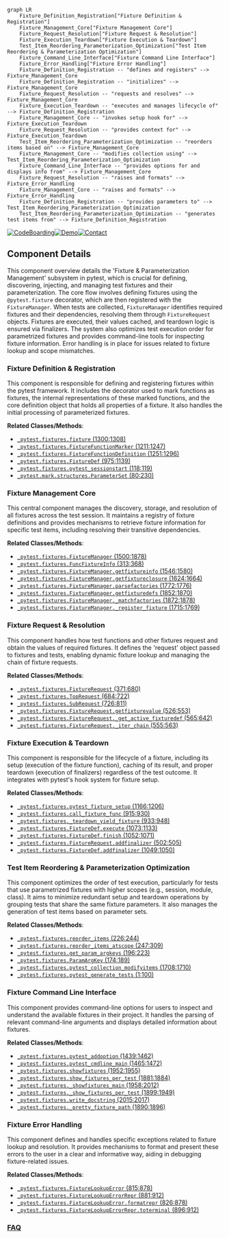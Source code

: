 ```mermaid
graph LR
    Fixture_Definition_Registration["Fixture Definition & Registration"]
    Fixture_Management_Core["Fixture Management Core"]
    Fixture_Request_Resolution["Fixture Request & Resolution"]
    Fixture_Execution_Teardown["Fixture Execution & Teardown"]
    Test_Item_Reordering_Parameterization_Optimization["Test Item Reordering & Parameterization Optimization"]
    Fixture_Command_Line_Interface["Fixture Command Line Interface"]
    Fixture_Error_Handling["Fixture Error Handling"]
    Fixture_Definition_Registration -- "defines and registers" --> Fixture_Management_Core
    Fixture_Definition_Registration -- "initializes" --> Fixture_Management_Core
    Fixture_Request_Resolution -- "requests and resolves" --> Fixture_Management_Core
    Fixture_Execution_Teardown -- "executes and manages lifecycle of" --> Fixture_Definition_Registration
    Fixture_Management_Core -- "invokes setup hook for" --> Fixture_Execution_Teardown
    Fixture_Request_Resolution -- "provides context for" --> Fixture_Execution_Teardown
    Test_Item_Reordering_Parameterization_Optimization -- "reorders items based on" --> Fixture_Management_Core
    Fixture_Management_Core -- "modifies collection using" --> Test_Item_Reordering_Parameterization_Optimization
    Fixture_Command_Line_Interface -- "provides options for and displays info from" --> Fixture_Management_Core
    Fixture_Request_Resolution -- "raises and formats" --> Fixture_Error_Handling
    Fixture_Management_Core -- "raises and formats" --> Fixture_Error_Handling
    Fixture_Definition_Registration -- "provides parameters to" --> Test_Item_Reordering_Parameterization_Optimization
    Test_Item_Reordering_Parameterization_Optimization -- "generates test items from" --> Fixture_Definition_Registration
```
[![CodeBoarding](https://img.shields.io/badge/Generated%20by-CodeBoarding-9cf?style=flat-square)](https://github.com/CodeBoarding/CodeBoarding)[![Demo](https://img.shields.io/badge/Try%20our-Demo-blue?style=flat-square)](https://www.codeboarding.org/demo)[![Contact](https://img.shields.io/badge/Contact%20us%20-%20contact@codeboarding.org-lightgrey?style=flat-square)](mailto:contact@codeboarding.org)

## Component Details

This component overview details the 'Fixture & Parameterization Management' subsystem in pytest, which is crucial for defining, discovering, injecting, and managing test fixtures and their parameterization. The core flow involves defining fixtures using the `@pytest.fixture` decorator, which are then registered with the `FixtureManager`. When tests are collected, `FixtureManager` identifies required fixtures and their dependencies, resolving them through `FixtureRequest` objects. Fixtures are executed, their values cached, and teardown logic is ensured via finalizers. The system also optimizes test execution order for parametrized fixtures and provides command-line tools for inspecting fixture information. Error handling is in place for issues related to fixture lookup and scope mismatches.

### Fixture Definition & Registration
This component is responsible for defining and registering fixtures within the pytest framework. It includes the decorator used to mark functions as fixtures, the internal representations of these marked functions, and the core definition object that holds all properties of a fixture. It also handles the initial processing of parameterized fixtures.


**Related Classes/Methods**:

- <a href="https://github.com/pytest-dev/pytest/blob/master/src/_pytest/fixtures.py#L1300-L1308" target="_blank" rel="noopener noreferrer">`_pytest.fixtures.fixture` (1300:1308)</a>
- <a href="https://github.com/pytest-dev/pytest/blob/master/src/_pytest/fixtures.py#L1211-L1247" target="_blank" rel="noopener noreferrer">`_pytest.fixtures.FixtureFunctionMarker` (1211:1247)</a>
- <a href="https://github.com/pytest-dev/pytest/blob/master/src/_pytest/fixtures.py#L1251-L1296" target="_blank" rel="noopener noreferrer">`_pytest.fixtures.FixtureFunctionDefinition` (1251:1296)</a>
- <a href="https://github.com/pytest-dev/pytest/blob/master/src/_pytest/fixtures.py#L975-L1139" target="_blank" rel="noopener noreferrer">`_pytest.fixtures.FixtureDef` (975:1139)</a>
- <a href="https://github.com/pytest-dev/pytest/blob/master/src/_pytest/fixtures.py#L118-L119" target="_blank" rel="noopener noreferrer">`_pytest.fixtures.pytest_sessionstart` (118:119)</a>
- <a href="https://github.com/pytest-dev/pytest/blob/master/src/_pytest/mark/structures.py#L80-L230" target="_blank" rel="noopener noreferrer">`_pytest.mark.structures.ParameterSet` (80:230)</a>


### Fixture Management Core
This central component manages the discovery, storage, and resolution of all fixtures across the test session. It maintains a registry of fixture definitions and provides mechanisms to retrieve fixture information for specific test items, including resolving their transitive dependencies.


**Related Classes/Methods**:

- <a href="https://github.com/pytest-dev/pytest/blob/master/src/_pytest/fixtures.py#L1500-L1878" target="_blank" rel="noopener noreferrer">`_pytest.fixtures.FixtureManager` (1500:1878)</a>
- <a href="https://github.com/pytest-dev/pytest/blob/master/src/_pytest/fixtures.py#L313-L368" target="_blank" rel="noopener noreferrer">`_pytest.fixtures.FuncFixtureInfo` (313:368)</a>
- <a href="https://github.com/pytest-dev/pytest/blob/master/src/_pytest/fixtures.py#L1546-L1580" target="_blank" rel="noopener noreferrer">`_pytest.fixtures.FixtureManager.getfixtureinfo` (1546:1580)</a>
- <a href="https://github.com/pytest-dev/pytest/blob/master/src/_pytest/fixtures.py#L1624-L1664" target="_blank" rel="noopener noreferrer">`_pytest.fixtures.FixtureManager.getfixtureclosure` (1624:1664)</a>
- <a href="https://github.com/pytest-dev/pytest/blob/master/src/_pytest/fixtures.py#L1772-L1776" target="_blank" rel="noopener noreferrer">`_pytest.fixtures.FixtureManager.parsefactories` (1772:1776)</a>
- <a href="https://github.com/pytest-dev/pytest/blob/master/src/_pytest/fixtures.py#L1852-L1870" target="_blank" rel="noopener noreferrer">`_pytest.fixtures.FixtureManager.getfixturedefs` (1852:1870)</a>
- <a href="https://github.com/pytest-dev/pytest/blob/master/src/_pytest/fixtures.py#L1872-L1878" target="_blank" rel="noopener noreferrer">`_pytest.fixtures.FixtureManager._matchfactories` (1872:1878)</a>
- <a href="https://github.com/pytest-dev/pytest/blob/master/src/_pytest/fixtures.py#L1715-L1769" target="_blank" rel="noopener noreferrer">`_pytest.fixtures.FixtureManager._register_fixture` (1715:1769)</a>


### Fixture Request & Resolution
This component handles how test functions and other fixtures request and obtain the values of required fixtures. It defines the 'request' object passed to fixtures and tests, enabling dynamic fixture lookup and managing the chain of fixture requests.


**Related Classes/Methods**:

- <a href="https://github.com/pytest-dev/pytest/blob/master/src/_pytest/fixtures.py#L371-L680" target="_blank" rel="noopener noreferrer">`_pytest.fixtures.FixtureRequest` (371:680)</a>
- <a href="https://github.com/pytest-dev/pytest/blob/master/src/_pytest/fixtures.py#L684-L722" target="_blank" rel="noopener noreferrer">`_pytest.fixtures.TopRequest` (684:722)</a>
- <a href="https://github.com/pytest-dev/pytest/blob/master/src/_pytest/fixtures.py#L726-L811" target="_blank" rel="noopener noreferrer">`_pytest.fixtures.SubRequest` (726:811)</a>
- <a href="https://github.com/pytest-dev/pytest/blob/master/src/_pytest/fixtures.py#L526-L553" target="_blank" rel="noopener noreferrer">`_pytest.fixtures.FixtureRequest.getfixturevalue` (526:553)</a>
- <a href="https://github.com/pytest-dev/pytest/blob/master/src/_pytest/fixtures.py#L565-L642" target="_blank" rel="noopener noreferrer">`_pytest.fixtures.FixtureRequest._get_active_fixturedef` (565:642)</a>
- <a href="https://github.com/pytest-dev/pytest/blob/master/src/_pytest/fixtures.py#L555-L563" target="_blank" rel="noopener noreferrer">`_pytest.fixtures.FixtureRequest._iter_chain` (555:563)</a>


### Fixture Execution & Teardown
This component is responsible for the lifecycle of a fixture, including its setup (execution of the fixture function), caching of its result, and proper teardown (execution of finalizers) regardless of the test outcome. It integrates with pytest's hook system for fixture setup.


**Related Classes/Methods**:

- <a href="https://github.com/pytest-dev/pytest/blob/master/src/_pytest/fixtures.py#L1166-L1206" target="_blank" rel="noopener noreferrer">`_pytest.fixtures.pytest_fixture_setup` (1166:1206)</a>
- <a href="https://github.com/pytest-dev/pytest/blob/master/src/_pytest/fixtures.py#L915-L930" target="_blank" rel="noopener noreferrer">`_pytest.fixtures.call_fixture_func` (915:930)</a>
- <a href="https://github.com/pytest-dev/pytest/blob/master/src/_pytest/fixtures.py#L933-L948" target="_blank" rel="noopener noreferrer">`_pytest.fixtures._teardown_yield_fixture` (933:948)</a>
- <a href="https://github.com/pytest-dev/pytest/blob/master/src/_pytest/fixtures.py#L1073-L1133" target="_blank" rel="noopener noreferrer">`_pytest.fixtures.FixtureDef.execute` (1073:1133)</a>
- <a href="https://github.com/pytest-dev/pytest/blob/master/src/_pytest/fixtures.py#L1052-L1071" target="_blank" rel="noopener noreferrer">`_pytest.fixtures.FixtureDef.finish` (1052:1071)</a>
- <a href="https://github.com/pytest-dev/pytest/blob/master/src/_pytest/fixtures.py#L502-L505" target="_blank" rel="noopener noreferrer">`_pytest.fixtures.FixtureRequest.addfinalizer` (502:505)</a>
- <a href="https://github.com/pytest-dev/pytest/blob/master/src/_pytest/fixtures.py#L1049-L1050" target="_blank" rel="noopener noreferrer">`_pytest.fixtures.FixtureDef.addfinalizer` (1049:1050)</a>


### Test Item Reordering & Parameterization Optimization
This component optimizes the order of test execution, particularly for tests that use parametrized fixtures with higher scopes (e.g., session, module, class). It aims to minimize redundant setup and teardown operations by grouping tests that share the same fixture parameters. It also manages the generation of test items based on parameter sets.


**Related Classes/Methods**:

- <a href="https://github.com/pytest-dev/pytest/blob/master/src/_pytest/fixtures.py#L226-L244" target="_blank" rel="noopener noreferrer">`_pytest.fixtures.reorder_items` (226:244)</a>
- <a href="https://github.com/pytest-dev/pytest/blob/master/src/_pytest/fixtures.py#L247-L309" target="_blank" rel="noopener noreferrer">`_pytest.fixtures.reorder_items_atscope` (247:309)</a>
- <a href="https://github.com/pytest-dev/pytest/blob/master/src/_pytest/fixtures.py#L196-L223" target="_blank" rel="noopener noreferrer">`_pytest.fixtures.get_param_argkeys` (196:223)</a>
- <a href="https://github.com/pytest-dev/pytest/blob/master/src/_pytest/fixtures.py#L174-L189" target="_blank" rel="noopener noreferrer">`_pytest.fixtures.ParamArgKey` (174:189)</a>
- <a href="https://github.com/pytest-dev/pytest/blob/master/src/_pytest/fixtures.py#L1708-L1710" target="_blank" rel="noopener noreferrer">`_pytest.fixtures.pytest_collection_modifyitems` (1708:1710)</a>
- <a href="https://github.com/pytest-dev/pytest/blob/master/src/_pytest/fixtures.py#L1-L100" target="_blank" rel="noopener noreferrer">`_pytest.fixtures.pytest_generate_tests` (1:100)</a>


### Fixture Command Line Interface
This component provides command-line options for users to inspect and understand the available fixtures in their project. It handles the parsing of relevant command-line arguments and displays detailed information about fixtures.


**Related Classes/Methods**:

- <a href="https://github.com/pytest-dev/pytest/blob/master/src/_pytest/fixtures.py#L1439-L1462" target="_blank" rel="noopener noreferrer">`_pytest.fixtures.pytest_addoption` (1439:1462)</a>
- <a href="https://github.com/pytest-dev/pytest/blob/master/src/_pytest/fixtures.py#L1465-L1472" target="_blank" rel="noopener noreferrer">`_pytest.fixtures.pytest_cmdline_main` (1465:1472)</a>
- <a href="https://github.com/pytest-dev/pytest/blob/master/src/_pytest/fixtures.py#L1952-L1955" target="_blank" rel="noopener noreferrer">`_pytest.fixtures.showfixtures` (1952:1955)</a>
- <a href="https://github.com/pytest-dev/pytest/blob/master/src/_pytest/fixtures.py#L1881-L1884" target="_blank" rel="noopener noreferrer">`_pytest.fixtures.show_fixtures_per_test` (1881:1884)</a>
- <a href="https://github.com/pytest-dev/pytest/blob/master/src/_pytest/fixtures.py#L1958-L2012" target="_blank" rel="noopener noreferrer">`_pytest.fixtures._showfixtures_main` (1958:2012)</a>
- <a href="https://github.com/pytest-dev/pytest/blob/master/src/_pytest/fixtures.py#L1899-L1949" target="_blank" rel="noopener noreferrer">`_pytest.fixtures._show_fixtures_per_test` (1899:1949)</a>
- <a href="https://github.com/pytest-dev/pytest/blob/master/src/_pytest/fixtures.py#L2015-L2017" target="_blank" rel="noopener noreferrer">`_pytest.fixtures.write_docstring` (2015:2017)</a>
- <a href="https://github.com/pytest-dev/pytest/blob/master/src/_pytest/fixtures.py#L1890-L1896" target="_blank" rel="noopener noreferrer">`_pytest.fixtures._pretty_fixture_path` (1890:1896)</a>


### Fixture Error Handling
This component defines and handles specific exceptions related to fixture lookup and resolution. It provides mechanisms to format and present these errors to the user in a clear and informative way, aiding in debugging fixture-related issues.


**Related Classes/Methods**:

- <a href="https://github.com/pytest-dev/pytest/blob/master/src/_pytest/fixtures.py#L815-L878" target="_blank" rel="noopener noreferrer">`_pytest.fixtures.FixtureLookupError` (815:878)</a>
- <a href="https://github.com/pytest-dev/pytest/blob/master/src/_pytest/fixtures.py#L881-L912" target="_blank" rel="noopener noreferrer">`_pytest.fixtures.FixtureLookupErrorRepr` (881:912)</a>
- <a href="https://github.com/pytest-dev/pytest/blob/master/src/_pytest/fixtures.py#L826-L878" target="_blank" rel="noopener noreferrer">`_pytest.fixtures.FixtureLookupError.formatrepr` (826:878)</a>
- <a href="https://github.com/pytest-dev/pytest/blob/master/src/_pytest/fixtures.py#L896-L912" target="_blank" rel="noopener noreferrer">`_pytest.fixtures.FixtureLookupErrorRepr.toterminal` (896:912)</a>




### [FAQ](https://github.com/CodeBoarding/GeneratedOnBoardings/tree/main?tab=readme-ov-file#faq)